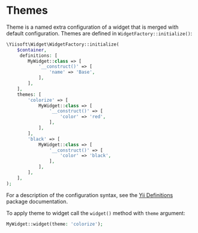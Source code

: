 # Themes

Theme is a named extra configuration of a widget that is merged with default configuration. Themes are defined in
`WidgetFactory::initialize()`:

```php
\Yiisoft\Widget\WidgetFactory::initialize(
    $container,
     definitions: [
        MyWidget::class => [
            '__construct()' => [
                'name' => 'Base',
            ],
        ],
    ],
    themes: [
        'colorize' => [
            MyWidget::class => [
                '__construct()' => [
                    'color' => 'red',
                ],
            ],
        ],
        'black' => [
            MyWidget::class => [
                '__construct()' => [
                    'color' => 'black',
                ],
            ],
        ],
    ],
);
```

For a description of the configuration syntax, see the
[Yii Definitions](https://github.com/yiisoft/definitions#arraydefinition) package documentation.

To apply theme to widget call the `widget()` method with `theme` argument:

```php
MyWidget::widget(theme: 'colorize');
```
